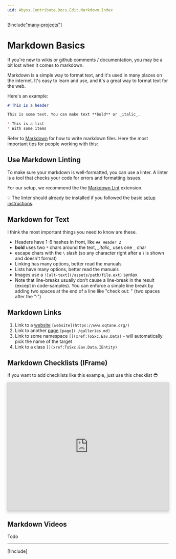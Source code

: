 ```yaml
---
uid: Abyss.Contribute.Docs.Edit.Markdown.Index
---
```


[!include["many-projects"](../_docs-for-many-projects.md)]

# Markdown Basics

If you're new to wikis or github comments / documentation, you may be a bit lost when it comes to markdown.

Markdown is a simple way to format text, and it's used in many places on the internet. It's easy to learn and use, and it's a great way to format text for the web.

Here's an example:

```markdown
# This is a header

This is some text. You can make text **bold** or _italic_.

* This is a list
* With some items
```

Refer to [Markdown](http://daringfireball.net/projects/markdown/) for how to write markdown files. Here the most important tips for people working with this:

## Use Markdown Linting

To make sure your markdown is well-formatted, you can use a linter. A linter is a tool that checks your code for errors and formatting issues.

For our setup, we recommend the the [Markdown Lint](https://marketplace.visualstudio.com/items?itemName=DavidAnson.vscode-markdownlint) extension.

💡 The linter should already be installed if you followed the basic [setup instructions](Abyss.Contribute.Docs.Setup.Index).

## Markdown for Text

I think the most important things you need to know are these.


* Headers have 1-6 hashes in front, like `## Header 2`
* **bold** uses two `*` chars around the text, _\_italic\__ uses one `_` char
* escape chars with the `\` slash (so any character right after a \\ is shown and doesn't format)
* Linking has many options, better read the manuals
* Lists have many options, better read the manuals
* Images use a `![alt-text](/assets/path/file.ext)` syntax
* Note that line-breaks usually don't cause a line-break in the result (except in code-samples). You can enforce a simple line break by adding two spaces at the end of a line like "check out:  " (two spaces after the ":")

## Markdown Links

1. Link to a [website](https://www.oqtane.org/) `[website](https://www.oqtane.org/)`
1. Link to another [page](./galleries.md) `[page](./galleries.md)`
1. Link to some namespace [](xref:ToSxc.Eav.Data) `[](xref:ToSxc.Eav.Data)` - will automatically pick the name of the target
1. Link to a class [](xref:ToSxc.Eav.Data.IEntity) `[](xref:ToSxc.Eav.Data.IEntity)`

## Markdown Checklists (IFrame)

If you want to add checklists like this example, just use this checklist 😎

<iframe src="https://azing.org/oqtane/r/axPFtp2W?embed=1" width="100%" height="400" frameborder="0" allowfullscreen style="box-shadow: 0 1px 3px rgba(60,64,67,.3), 0 4px 8px 3px rgba(60,64,67,.15)"></iframe>


## Markdown Videos

Todo

---

[!include[](~/shared/authors/iJungleboy/_main-author.md)]
